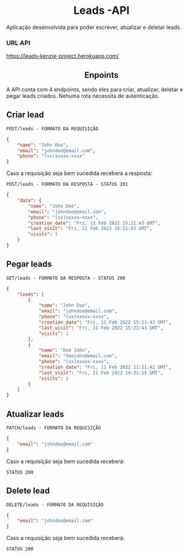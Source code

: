 <h1 align="center">
  Leads -API
</h1>

Aplicação desenvolvida para poder escrever, atualizar e deletar leads. 

### URL API

https://leads-kenzie-project.herokuapp.com/


<h2 align="center">
  Enpoints
</h2>


A API conta com 4 endpoints, sendo eles para criar, atualizar, deletar e pegar leads criados. Nehuma rota necessita de autenticação.

## Criar lead

`POST/leads - FORMATO DA REQUISIÇÃO`

```json
{
	"name": "John Doe",
	"email": "johndoe@email.com",
	"phone": "(xx)xxxxx-xxxx"
}
```

Caso a requisição seja bem sucedida receberá a resposta:

`POST/leads - FORMATO DA RESPOSTA - STATUS 201`

```json
{
	"data": {
		"name": "John Doe",
		"email": "johndoe@email.com",
		"phone": "(xx)xxxxx-xxxx",
		"creation_date": "Fri, 11 Feb 2022 15:21:43 GMT",
		"last_visit": "Fri, 11 Feb 2022 15:21:43 GMT",
		"visits": 1
	}
}
```


## Pegar leads

`GET/leads - FORMATO DA RESPOSTA - STATUS 200`

```json
{
	"leads": [
		{
			"name": "John Doe",
			"email": "johndoe@email.com",
			"phone": "(xx)xxxxx-xxxx",
			"creation_date": "Fri, 11 Feb 2022 15:21:43 GMT",
			"last_visit": "Fri, 11 Feb 2022 15:21:43 GMT",
			"visits": 1
		},
		{
			"name": "Doe John",
			"email": "doejohn@email.com",
			"phone": "(xx)xxxxx-xxxx",
			"creation_date": "Fri, 11 Feb 2022 11:21:42 GMT",
			"last_visit": "Fri, 11 Feb 2022 14:31:15 GMT",
			"visits": 2
		}
	]
}
```

## Atualizar leads

`PATCH/leads - FORMATO DA REQUISIÇÃO`

```json
{
	"email": "johndoe@email.com"
}
```

Caso a requisição seja bem sucedida receberá:

`STATUS 200`


## Delete lead

`DELETE/leads - FORMATO DA REQUISIÇÃO`

```json
{
	"email": "johndoe@email.com"
}
```
Caso a requisição seja bem sucedida receberá:

`STATUS 200`